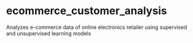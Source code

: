 # ecommerce_customer_analysis
Analyzes e-commerce data of online electronics retailer using supervised and unsupervised learning models
